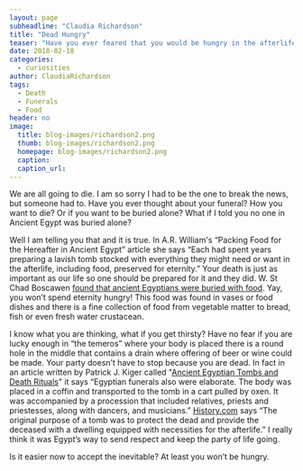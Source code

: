 ```yaml
---
layout: page
subheadline: "Claudia Richardson"
title: "Dead Hungry"
teaser: "Have you ever feared that you would be hungry in the afterlife? Well if you get buried in Egypt, you shouldn't."
date: 2018-02-18
categories:
  - curiosities
author: ClaudiaRichardson
tags:
  - Death
  - Funerals
  - Food
header: no
image:
  title: blog-images/richardson2.png
  thumb: blog-images/richardson2.png
  homepage: blog-images/richardson2.png
  caption:
  caption_url:
---
```

We are all going to die.  I am so sorry I had to be the one to break the news, but someone had to. Have you ever thought about your funeral? How you want to die? Or if you want to be buried alone? What if I told you no one in Ancient Egypt was buried alone?

Well I am telling you that and it is true. In A.R. William's “Packing Food for the Hereafter in Ancient Egypt” article she says “Each had spent years preparing a lavish tomb stocked with everything they might need or want in the afterlife, including food, preserved for eternity.” Your death is just as important as our life so one should be prepared for it and they did. W. St Chad Boscawen [found that ancient Egyptians were buried with food](http://theplate.nationalgeographic.com/2015/04/05/packing-food-for-the-hereafter-in-ancient-egypt/). Yay, you won’t spend eternity hungry! This food was found in vases or food dishes and there is a fine collection of food from vegetable matter to bread, fish or even fresh water crustacean.

I know what you are thinking, what if you get thirsty? Have no fear if you are lucky enough in “the temeros” where your body is placed there is a round hole in the middle that contains a drain where offering of beer or wine could be made. Your party doesn’t have to stop because you are dead. In fact in an article written by Patrick J. Kiger called "[Ancient Egyptian Tombs and Death Rituals](http://channel.nationalgeographic.com/the-story-of-god-with-morgan-freeman/articles/ancient-egyptian-tombs-and-death-rituals/)" it says “Egyptian funerals also were elaborate. The body was placed in a coffin and transported to the tomb in a cart pulled by oxen. It was accompanied by a procession that included relatives, priests and priestesses, along with dancers, and musicians.” [History.com](http://www.history.com/topics/tombs) says “The original purpose of a tomb was to protect the dead and provide the deceased with a dwelling equipped with necessities for the afterlife.” I really think it was Egypt’s way to send respect and keep the party of life going.

Is it easier now to accept the inevitable? At least you won’t be hungry.
